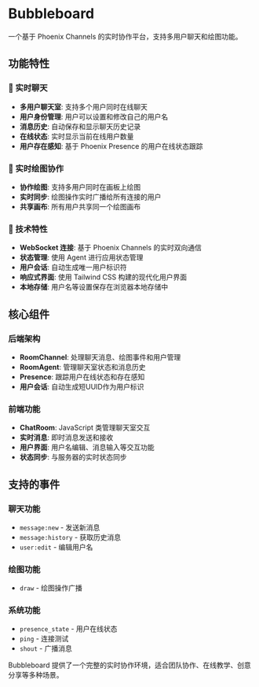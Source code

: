 # Bubbleboard

一个基于 Phoenix Channels 的实时协作平台，支持多用户聊天和绘图功能。

## 功能特性

### 💬 实时聊天
- **多用户聊天室**: 支持多个用户同时在线聊天
- **用户身份管理**: 用户可以设置和修改自己的用户名
- **消息历史**: 自动保存和显示聊天历史记录
- **在线状态**: 实时显示当前在线用户数量
- **用户存在感知**: 基于 Phoenix Presence 的用户在线状态跟踪

### 🎨 实时绘图协作
- **协作绘图**: 支持多用户同时在画板上绘图
- **实时同步**: 绘图操作实时广播给所有连接的用户
- **共享画布**: 所有用户共享同一个绘图画布

### 🔧 技术特性
- **WebSocket 连接**: 基于 Phoenix Channels 的实时双向通信
- **状态管理**: 使用 Agent 进行应用状态管理
- **用户会话**: 自动生成唯一用户标识符
- **响应式界面**: 使用 Tailwind CSS 构建的现代化用户界面
- **本地存储**: 用户名等设置保存在浏览器本地存储中

## 核心组件

### 后端架构
- **RoomChannel**: 处理聊天消息、绘图事件和用户管理
- **RoomAgent**: 管理聊天室状态和消息历史
- **Presence**: 跟踪用户在线状态和存在感知
- **用户会话**: 自动生成短UUID作为用户标识

### 前端功能
- **ChatRoom**: JavaScript 类管理聊天室交互
- **实时消息**: 即时消息发送和接收
- **用户界面**: 用户名编辑、消息输入等交互功能
- **状态同步**: 与服务器的实时状态同步

## 支持的事件

### 聊天功能
- `message:new` - 发送新消息
- `message:history` - 获取历史消息
- `user:edit` - 编辑用户名

### 绘图功能  
- `draw` - 绘图操作广播

### 系统功能
- `presence_state` - 用户在线状态
- `ping` - 连接测试
- `shout` - 广播消息

Bubbleboard 提供了一个完整的实时协作环境，适合团队协作、在线教学、创意分享等多种场景。
